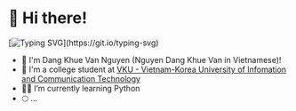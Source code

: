 # 👋 Hi there!

[![Typing SVG](https://readme-typing-svg.herokuapp.com?size=25&duration=2000&color=F7D90D&background=FFFFFF00&lines=meow+meow...;I'm+khuevan;Gitchee+Gitchee+Goo!)](https://git.io/typing-svg)

- 🌱 I'm Dang Khue Van Nguyen (Nguyen Dang Khue Van in Vietnamese)!
- 🏫 I'm a college student at [VKU - Vietnam-Korea University of Infomation and Communication Technology](http://vku.udn.vn) 
- 👨‍💻 I’m currently learning Python
- 🌕 ...

